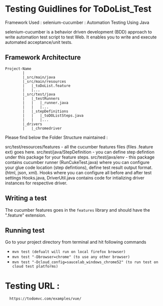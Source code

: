 # Testing Guidlines for ToDoList_Test

Framework Used : selenium-cucumber : Automation Testing Using Java 

selenium-cucumber is a behavior driven development (BDD) approach to write automation test script to test Web. It enables you to write and execute automated acceptance/unit tests.

Framework Architecture
--------------
    Project-Name
            |
            |_src/main/java
            |_src/main/resources
            |	|_toDoList.feature
            |	|...
            |_src/test/java
            |	|_testRunners
            |	|	|_runner.java
            |	|	|...
            |	|_stepDefinitions
            |	|	|_toDOListSteps.java
            |	|	|...
            |_drivers
            |	|_chromedriver

Please find below the Folder Structure maintained :

src/test/resources/features - all the cucumber features files (files .feature ext) goes here.
src/test/java/StepDefinition - you can define step defintion under this package for your feature steps.
src/test/java/env - this package contains cucumber runner (RunCukeTest.java) where you can configure your glue code location (step defintions), define test result output format.(html, json, xml). Hooks where you can configure all before and after test settings Hooks.java, DriverUtil.java contains code for intializing driver instances for respective driver.


Writing a test
--------------

The cucumber features goes in the `features` library and should have the ".feature" extension.

Running test
--------------

Go to your project directory from terminal and hit following commands
* `mvn test (defualt will run on local firefox browser)`
* `mvn test "-Dbrowser=chrome" (to use any other browser)`
* `mvn test "-Dcloud_config=saucelab_windows_chrome52" (to run test on cloud test platforms)`


# Testing URL : 
      https://todomvc.com/examples/vue/
      
      
